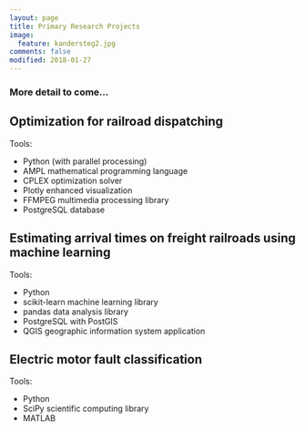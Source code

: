 ```yaml
---
layout: page
title: Primary Research Projects
image:
  feature: kandersteg2.jpg
comments: false
modified: 2018-01-27
---
```


### More detail to come...

## Optimization for railroad dispatching

Tools:
* Python (with parallel processing)
* AMPL mathematical programming language
* CPLEX optimization solver
* Plotly enhanced visualization
* FFMPEG multimedia processing library
* PostgreSQL database

## Estimating arrival times on freight railroads using machine learning

Tools:
* Python
* scikit-learn machine learning library
* pandas data analysis library
* PostgreSQL with PostGIS
* QGIS geographic information system application

## Electric motor fault classification

Tools:
* Python
* SciPy scientific computing library
* MATLAB
